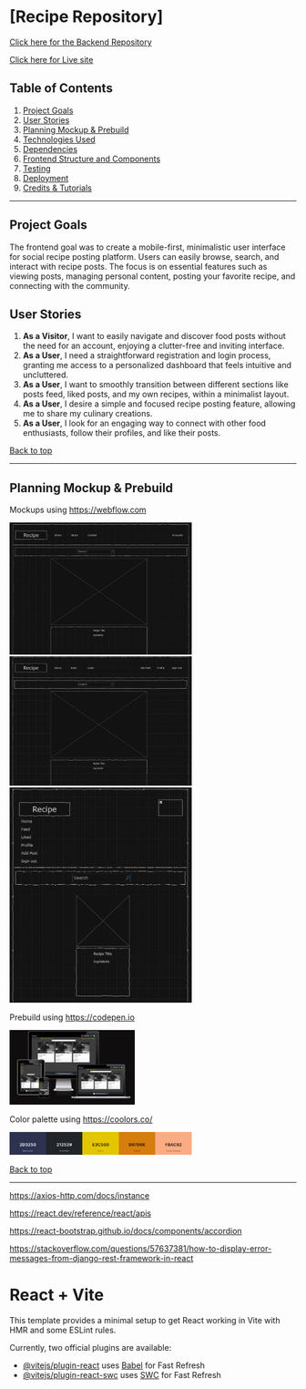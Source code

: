 # [Recipe Repository]
 
 [Click here for the Backend Repository](#https://github.com/Moonchichiii/backend_postit_repository)

 [Click here for Live site](#)

## Table of Contents
1.  [Project Goals](#project-goals)
2.  [User Stories](#user-stories)
3.  [Planning Mockup & Prebuild](#planning-mockup-prebuild)
4.  [Technologies Used](#technologies-used)
5.  [Dependencies](#dependencies)
6.  [Frontend Structure and Components](#frontend-structure-and-components)
7.  [Testing](#testing)
8.  [Deployment](#deployment)
9.  [Credits & Tutorials](#credits-&-tutorials)

----------

## Project Goals

The frontend goal was to create a mobile-first, minimalistic user interface for social recipe posting platform. 
Users can easily browse, search, and interact with recipe posts.
The focus is on essential features such as viewing posts, managing personal content, posting your favorite recipe, and connecting with the community.

## User Stories

1.  **As a Visitor**, I want to easily navigate and discover food posts without the need for an account, enjoying a clutter-free and inviting interface.
2.  **As a User**, I need a straightforward registration and login process, granting me access to a personalized dashboard that feels intuitive and uncluttered.
3.  **As a User**, I want to smoothly transition between different sections like posts feed, liked posts, and my own recipes, within a minimalist layout.
4.  **As a User**, I desire a simple and focused recipe posting feature, allowing me to share my culinary creations.
5.  **As a User**, I look for an engaging way to connect with other food enthusiasts, follow their profiles, and like their posts.

[Back to top](#table-of-contents)

----------

## Planning Mockup & Prebuild


Mockups using https://webflow.com

<img src="https://github.com/Moonchichiii/frontend_postit_repository/blob/main/ReadMeContent/Images/Screenshot%202024-01-05%20174638.png?raw=true" alt="mockup" width="320">
<img src="https://github.com/Moonchichiii/frontend_postit_repository/blob/main/ReadMeContent/Images/Screenshot%202024-01-05%20174830.png?raw=true" alt="mockup" width="320">
<img src="https://github.com/Moonchichiii/frontend_postit_repository/blob/main/ReadMeContent/Images/Screenshot%202024-01-05%20175257.png?raw=true" alt="mockup" width="320">



Prebuild using https://codepen.io 

<img src="https://github.com/Moonchichiii/frontend_postit_repository/blob/main/ReadMeContent/Images/Screenshot%202024-01-05%20131118.png?raw=true" alt="registration" width="220">



Color palette using https://coolors.co/

<img src="https://github.com/Moonchichiii/frontend_postit_repository/blob/main/ReadMeContent/Images/Screenshot%202024-01-05%20182243.png?raw=true" alt="color palette" width="320">

[Back to top](#table-of-contents)

----------
https://axios-http.com/docs/instance

https://react.dev/reference/react/apis

https://react-bootstrap.github.io/docs/components/accordion

https://stackoverflow.com/questions/57637381/how-to-display-error-messages-from-django-rest-framework-in-react

# React + Vite

This template provides a minimal setup to get React working in Vite with HMR and some ESLint rules.

Currently, two official plugins are available:

- [@vitejs/plugin-react](https://github.com/vitejs/vite-plugin-react/blob/main/packages/plugin-react/README.md) uses [Babel](https://babeljs.io/) for Fast Refresh
- [@vitejs/plugin-react-swc](https://github.com/vitejs/vite-plugin-react-swc) uses [SWC](https://swc.rs/) for Fast Refresh
